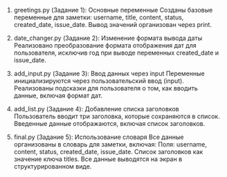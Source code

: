 1. greetings.py (Задание 1): Основные переменные
  Созданы базовые переменные для заметки: username, title, content, status, created_date, issue_date.
  Вывод значений организован через print.

2. date_changer.py (Задание 2): Изменение формата вывода даты
  Реализовано преобразование формата отображения дат для пользователя, исключив год при выводе переменных created_date и issue_date.

3. add_input.py (Задание 3): Ввод данных через input
  Переменные инициализируются через пользовательский ввод (input).
  Реализованы подсказки для пользователя о том, как вводить данные, включая формат дат.

4. add_list.py (Задание 4): Добавление списка заголовков
  Пользователь вводит три заголовка, которые сохраняются в список.
  Введенные данные отображаются, включая список заголовков.

5. final.py (Задание 5): Использование словаря
  Все данные организованы в словарь для заметки, включая:
  Поля: username, content, status, created_date, issue_date.
  Список заголовков как значение ключа titles.
  Все данные выводятся на экран в структурированном виде.
